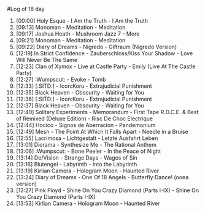 #Log of 18 day

1. [00:00] Holy Esque - I Am the Truth - I Am the Truth
1. [09:13] Monoman - Meditation - Meditation
1. [09:17] Joshua Heath - Mushroom Jazz 7 - More
1. [09:21] Monoman - Meditation - Meditation
1. [09:22] Diary of Dreams - Nigredo - Giftraum (Nigredo Version)
1. [12:19] In Strict Confidence - Zauberschloss/Kiss Your Shadow - Love Will Never Be The Same
1. [12:23] Clan of Xymox - Live at Castle Party - Emily (Live At The Castle Party)
1. [12:27] :Wumpscut: - Evoke - Tomb
1. [12:33] [:SITD:] - Icon:Koru - Extrajudicial Punishment
1. [12:35] Black Heaven - Obscurity - Waiting for You
1. [12:36] [:SITD:] - Icon:Koru - Extrajudicial Punishment
1. [12:37] Black Heaven - Obscurity - Waiting for You
1. [12:40] Solitary Experiments - Memorandum - First Tape R.D.C.E. & Best of Remixed (Deluxe Edition) - Risc De Choc Electrique
1. [12:44] Hocico - Signos de Aberracion - Pandemonium
1. [12:49] Mesh - The Point At Which It Falls Apart - Needle in a Bruise
1. [12:55] Lacrimosa - Lichtgestalt - Letzte Ausfahrt Leben
1. [13:01] Diorama - Synthesize Me - The Rational Anthem
1. [13:06] :Wumpscut: - Bone Peeler - In the Peace of Night
1. [13:14] De/Vision - Strange Days - Wages of Sin
1. [13:16] Blutengel - Labyrinth - Into the Labyrinth
1. [13:19] Kirlian Camera - Hologram Moon - Haunted River
1. [13:24] Diary of Dreams - One Of 18 Angels - Butterfly:Dance! (ooea version)
1. [13:27] Pink Floyd - Shine On You Crazy Diamond (Parts I-IX) - Shine On You Crazy Diamond (Parts I-IX)
1. [13:53] Kirlian Camera - Hologram Moon - Haunted River
